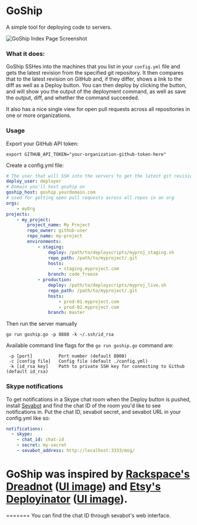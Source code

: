 # GoShip

A simple tool for deploying code to servers.

![GoShip Index Page Screenshot](http://tryimg.com/4/goshi.png)

### What it does:

GoShip SSHes into the machines that you list in your `config.yml` file and gets the latest revision from the specified git repository. It then compares that to the latest revision on GitHub and, if they differ, shows a link to the diff as well as a Deploy button. You can then deploy by clicking the button, and will show you the output of the deployment command, as well as save the output, diff, and whether the command succeeded.

It also has a nice single view for open pull requests across all repositories in one or more organizations.

### Usage

Export your GitHub API token:

    export GITHUB_API_TOKEN="your-organization-github-token-here"

Create a config.yml file:

```yaml
# The user that will SSH into the servers to get the latest git revisions
deploy_user: deployer
# Domain you'll host goship on
goship_host: goship.yourdomain.com
# used for getting open pull requests across all repos in an org
orgs:
    - myOrg
projects:
    - my_project:
        project_name: My Project
        repo_owner: github-user
        repo_name: my-project
        environments:
            - staging:
                deploy: /path/to/deployscripts/myproj_staging.sh
                repo_path: /path/to/myproject/.git
                hosts:
                    - staging.myproject.com
                branch: code_freeze
            - production:
                deploy: /path/to/deployscripts/myproj_live.sh
                repo_path: /path/to/myproject/.git
                hosts:
                    - prod-01.myproject.com
                    - prod-02.myproject.com
                branch: master
```

Then run the server manually

```shell
go run goship.go -p 8888 -k ~/.ssh/id_rsa
```

Available command line flags for the `go run goship.go` command are:

```
 -p [port]          Port number (default 8000)
 -c [config file]   Config file (default ./config.yml)
 -k [id_rsa key]    Path to private SSH key for connecting to Github (default id_rsa)
```

### Skype notifications
To get notifications in a Skype chat room when the Deploy button is pushed, install [Sevabot](https://github.com/opensourcehacker/sevabot) and find the chat ID of the room you'd like to see notifications in. Put the chat ID, sevabot secret, and sevabot URL in your config.yml like so:

```yaml
notifications:
  - skype:
    - chat_id: chat-id
    - secret: my-secret
    - sevabot_address: http://localhost:3333/msg/
```

GoShip was inspired by [Rackspace's Dreadnot](https://github.com/racker/dreadnot) ([UI image](http://c179631.r31.cf0.rackcdn.com/dreadnot-overview.png)) and [Etsy's Deployinator](https://github.com/etsy/deployinator/) ([UI image](http://farm5.staticflickr.com/4065/4620552264_9e0fdf634d_b.jpg)).
=======
=======
You can find the chat ID through sevabot's web interface.
